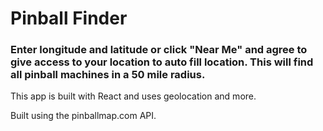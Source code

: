 # Pinball Finder

### Enter longitude and latitude or click "Near Me" and agree to give access to your location to auto fill location. This will find all pinball machines in a 50 mile radius.

This app is built with React and uses geolocation and more.

Built using the pinballmap.com API.
